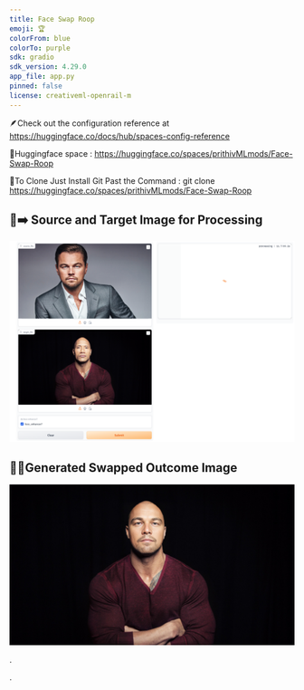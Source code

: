 ```yaml
---
title: Face Swap Roop
emoji: 🏆
colorFrom: blue
colorTo: purple
sdk: gradio
sdk_version: 4.29.0
app_file: app.py
pinned: false
license: creativeml-openrail-m
---
```



🪶Check out the configuration reference at https://huggingface.co/docs/hub/spaces-config-reference

🚀Huggingface space : https://huggingface.co/spaces/prithivMLmods/Face-Swap-Roop

🚀To Clone Just Install Git Past the Command : git clone https://huggingface.co/spaces/prithivMLmods/Face-Swap-Roop

## 📂➡️ Source and Target Image for Processing


![alt text](assets/roop1.png)


## 🚀🥤Generated Swapped Outcome Image


![alt text](assets/roop2.jpg)

.

.


